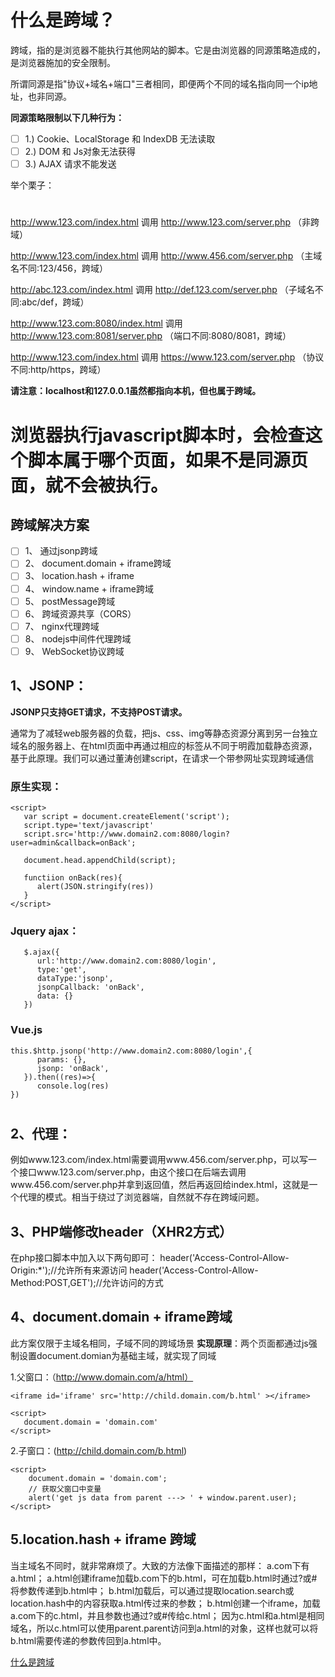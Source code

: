 # 什么是跨域？

跨域，指的是浏览器不能执行其他网站的脚本。它是由浏览器的同源策略造成的，是浏览器施加的安全限制。

所谓同源是指"协议+域名+端口"三者相同，即便两个不同的域名指向同一个ip地址，也非同源。

**同源策略限制以下几种行为：**

- [ ] 1.) Cookie、LocalStorage 和 IndexDB 无法读取
- [ ] 2.) DOM 和 Js对象无法获得
- [ ] 3.) AJAX 请求不能发送

举个栗子：

#


http://www.123.com/index.html 调用 http://www.123.com/server.php （非跨域）

http://www.123.com/index.html 调用 http://www.456.com/server.php （主域名不同:123/456，跨域）

http://abc.123.com/index.html 调用 http://def.123.com/server.php （子域名不同:abc/def，跨域）

http://www.123.com:8080/index.html 调用 http://www.123.com:8081/server.php （端口不同:8080/8081，跨域）

http://www.123.com/index.html 调用 https://www.123.com/server.php （协议不同:http/https，跨域）

**请注意：localhost和127.0.0.1虽然都指向本机，但也属于跨域。**


# 浏览器执行javascript脚本时，会检查这个脚本属于哪个页面，如果不是同源页面，就不会被执行。

## 跨域解决方案

- [ ] 1、 通过jsonp跨域
- [ ] 2、 document.domain + iframe跨域
- [ ] 3、 location.hash + iframe
- [ ] 4、 window.name + iframe跨域
- [ ] 5、 postMessage跨域
- [ ] 6、 跨域资源共享（CORS）
- [ ] 7、 nginx代理跨域
- [ ] 8、 nodejs中间件代理跨域
- [ ] 9、 WebSocket协议跨域

## 1、JSONP：

**JSONP只支持GET请求，不支持POST请求。**


通常为了减轻web服务器的负载，把js、css、img等静态资源分离到另一台独立域名的服务器上、在html页面中再通过相应的标签从不同于明霞加载静态资源，基于此原理。我们可以通过董涛创建script，在请求一个带参网址实现跨域通信

### 原生实现：

```
<script>
   var script = document.createElement('script');
   script.type='text/javascript'
   script.src='http://www.domain2.com:8080/login?user=admin&callback=onBack';

   document.head.appendChild(script);

   functiion onBack(res){
      alert(JSON.stringify(res))
   }
</script>
```
### Jquery ajax：
```
   $.ajax({
      url:'http://www.domain2.com:8080/login',
      type:'get',
      dataType:'jsonp',
      jsonpCallback: 'onBack',
      data: {}
   })

```
### Vue.js

```
this.$http.jsonp('http://www.domain2.com:8080/login',{
      params: {},
      jsonp: 'onBack',
   }).then((res)=>{
      console.log(res)
})
```

#

## 2、代理：

例如www.123.com/index.html需要调用www.456.com/server.php，可以写一个接口www.123.com/server.php，由这个接口在后端去调用www.456.com/server.php并拿到返回值，然后再返回给index.html，这就是一个代理的模式。相当于绕过了浏览器端，自然就不存在跨域问题。

## 3、PHP端修改header（XHR2方式）

在php接口脚本中加入以下两句即可：
header('Access-Control-Allow-Origin:*');//允许所有来源访问
header('Access-Control-Allow-Method:POST,GET');//允许访问的方式


## 4、document.domain + iframe跨域

此方案仅限于主域名相同，子域不同的跨域场景
**实现原理**：两个页面都通过js强制设置document.domian为基础主域，就实现了同域

1.父窗口：（http://www.domain.com/a/html）

```
<iframe id='iframe' src='http://child.domain.com/b.html' ></iframe>

<script>
   document.domain = 'domain.com'
</script>
```


2.子窗口：(http://child.domain.com/b.html)
```
<script>
    document.domain = 'domain.com';
    // 获取父窗口中变量
    alert('get js data from parent ---> ' + window.parent.user);
</script>
```


## 5.location.hash + iframe 跨域

 当主域名不同时，就非常麻烦了。大致的方法像下面描述的那样：
a.com下有a.html；
a.html创建iframe加载b.com下的b.html，可在加载b.html时通过?或#将参数传递到b.html中；
b.html加载后，可以通过提取location.search或location.hash中的内容获取a.html传过来的参数；
b.html创建一个iframe，加载a.com下的c.html，并且参数也通过?或#传给c.html；
因为c.html和a.html是相同域名，所以c.html可以使用parent.parent访问到a.html的对象，这样也就可以将b.html需要传递的参数传回到a.html中。

[什么是跨域](https://segmentfault.com/a/1190000011145364)


